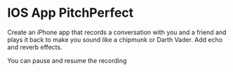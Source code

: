 # IOS App PitchPerfect

Create an iPhone app that records a conversation with you and a friend and plays it back to make you sound like a chipmunk or Darth Vader. Add echo and reverb effects.

You can pause and resume the recording
